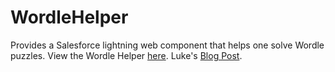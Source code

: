 # WordleHelper
Provides a Salesforce lightning web component that helps one solve Wordle puzzles. View the Wordle Helper <a href="https://lukernd-developer-edition.na139.force.com/s/wordlehelper" target="_blank">here</a>. Luke's <a href="https://metillium.com/2022/04/wordle-helper/" target="_blank">Blog Post</a>.
